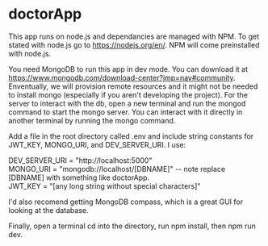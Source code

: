 # doctorApp

This app runs on node.js and dependancies are managed with NPM. To get stated with node.js go to https://nodejs.org/en/. NPM will come preinstalled with node.js. 

You need MongoDB to run this app in dev mode. You can download it at https://www.mongodb.com/download-center?jmp=nav#community. Enventually, we will provision remote resources and it might not be needed to install mongo (especially if you aren't developing the project). For the server to interact with the db, open a new terminal and run the mongod command to start the mongo server. You can interact with it directly in another terminal by running the mongo command. 

Add a file in the root directory called .env and include string constants for JWT_KEY, MONGO_URI, and DEV_SERVER_URI. I use:

DEV_SERVER_URI = "http://localhost:5000" </br>
MONGO_URI = "mongodb://localhost/[DBNAME]" -- note replace [DBNAME] with something like doctorApp. </br>
JWT_KEY = "[any long string without special characters]" </br>

I'd also recomend getting MongoDB compass, which is a great GUI for looking at the database. 

Finally, open a terminal cd into the directory, run npm install, then npm run dev. 
